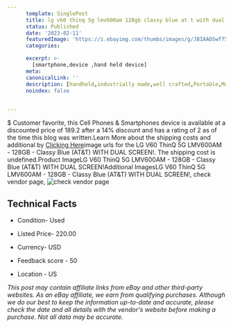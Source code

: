```yaml
---
      template: SinglePost
      title: lg v60 thinq 5g lmv600am 128gb classy blue at t with dual screen 
      status: Published
      date: '2023-02-11'
      featuredImage: 'https://i.ebayimg.com/thumbs/images/g/JBIAAOSwf75j5qGD/s-l225.jpg'
      categories: 

      excerpt: >-
        [smartphone,device ,hand held device]
      meta:
      canonicalLink: ''
      description: [handheld,industrially made,well crafted,Portable,Mobile,Compact,Convenient,Lightweight,Maneuverable,Man-portable,Miniature,Carriable,Hand-held,Light,Holdable,Transportable,Mobile device,Pocket-sized,On-the-go,Wireless,Cordless,Compact size,Convenient size, smartphone,device ,hand held device]
      noindex: false

        
---
```

$
    Customer favorite, this Cell Phones & Smartphones device is available at a discounted price of 189.2 after a 14% discount and has a rating of 2 as of the time this blog was written.Learn More about the shipping costs and additional by [Clicking Here](https://www.ebay.com/itm/255972949528?hash=item3b992d3e18%3Ag%3AJBIAAOSwf75j5qGD&mkevt=1&mkcid=1&mkrid=711-53200-19255-0&campid=%253CePNCampaignId%253E&customid=%253CreferenceId%253E&toolid=10049)image urls for the LG V60 ThinQ 5G LMV600AM - 128GB - Classy Blue (AT&T) WITH DUAL SCREEN!. The shipping cost is undefined.Product ImageLG V60 ThinQ 5G LMV600AM - 128GB - Classy Blue (AT&T) WITH DUAL SCREEN!Additional ImagesLG V60 ThinQ 5G LMV600AM - 128GB - Classy Blue (AT&T) WITH DUAL SCREEN!, check vendor page, ![check vendor page](https://origin-galleryplus.ebayimg.com/ws/web/255972949528_2_0_1/225x225.jpg,https://origin-galleryplus.ebayimg.com/ws/web/255972949528_3_0_1/225x225.jpg,https://origin-galleryplus.ebayimg.com/ws/web/255972949528_4_0_1/225x225.jpg,https://origin-galleryplus.ebayimg.com/ws/web/255972949528_5_0_1/225x225.jpg,https://origin-galleryplus.ebayimg.com/ws/web/255972949528_6_0_1/225x225.jpg,https://origin-galleryplus.ebayimg.com/ws/web/255972949528_7_0_1/225x225.jpg,https://origin-galleryplus.ebayimg.com/ws/web/255972949528_8_0_1/225x225.jpg,https://origin-galleryplus.ebayimg.com/ws/web/255972949528_9_0_1/225x225.jpg,https://origin-galleryplus.ebayimg.com/ws/web/255972949528_10_0_1/225x225.jpg,https://origin-galleryplus.ebayimg.com/ws/web/255972949528_11_0_1/225x225.jpg,https://origin-galleryplus.ebayimg.com/ws/web/255972949528_12_0_1/225x225.jpg,https://origin-galleryplus.ebayimg.com/ws/web/255972949528_13_0_1/225x225.jpg,https://origin-galleryplus.ebayimg.com/ws/web/255972949528_14_0_1/225x225.jpg,https://origin-galleryplus.ebayimg.com/ws/web/255972949528_15_0_1/225x225.jpg)
    
    

 ## Technical Facts 



     
      

 - Condition- Used 


      

 - Listed Price- 220.00 


      

 - Currency- USD 


      

 - Feedback score - 50 


      

 - Location - US 


      
      

 *_This post may contain affiliate links from eBay and other third-party websites. As an eBay affiliate, we earn from qualifying purchases. Although we do our best to keep the information up-to-date and accurate, please check the date and all details with the vendor's website before making a purchase. Not all data may be accurate._*



    
    
    
    
    